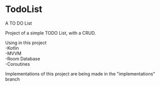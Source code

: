 # TodoList
A TO DO List

Project of a simple TODO List, with a CRUD.

Using in this project<br>
-Kotlin<br>
-MVVM<br>
-Room Database<br>
-Coroutines<br>

Implementations of this project are being made in the "implementations" branch
